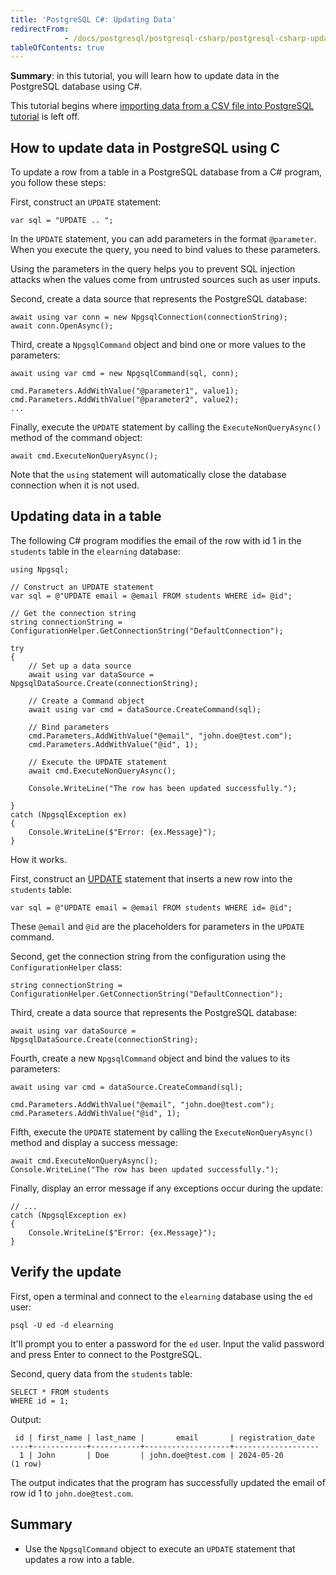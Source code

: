 ```yaml
---
title: 'PostgreSQL C#: Updating Data'
redirectFrom: 
            - /docs/postgresql/postgresql-csharp/postgresql-csharp-update/
tableOfContents: true
---
```



**Summary**: in this tutorial, you will learn how to update data in the PostgreSQL database using C#.





This tutorial begins where [importing data from a CSV file into PostgreSQL tutorial](https://www.postgresqltutorial.com/postgresql-csharp/postgresql-csharp-import-csv-file/) is left off.





## How to update data in PostgreSQL using C





To update a row from a table in a PostgreSQL database from a C# program, you follow these steps:





First, construct an `UPDATE` statement:





```
var sql = "UPDATE .. ";
```





In the `UPDATE` statement, you can add parameters in the format `@parameter`. When you execute the query, you need to bind values to these parameters.





Using the parameters in the query helps you to prevent SQL injection attacks when the values come from untrusted sources such as user inputs.





Second, create a data source that represents the PostgreSQL database:





```
await using var conn = new NpgsqlConnection(connectionString);
await conn.OpenAsync();
```





Third, create a `NpgsqlCommand` object and bind one or more values to the parameters:





```
await using var cmd = new NpgsqlCommand(sql, conn);

cmd.Parameters.AddWithValue("@parameter1", value1);
cmd.Parameters.AddWithValue("@parameter2", value2);
...
```





Finally, execute the `UPDATE` statement by calling the `ExecuteNonQueryAsync()` method of the command object:





```
await cmd.ExecuteNonQueryAsync();
```





Note that the `using` statement will automatically close the database connection when it is not used.





## Updating data in a table





The following C# program modifies the email of the row with id 1 in the `students` table in the `elearning` database:





```
using Npgsql;

// Construct an UPDATE statement
var sql = @"UPDATE email = @email FROM students WHERE id= @id";

// Get the connection string
string connectionString = ConfigurationHelper.GetConnectionString("DefaultConnection");

try
{
    // Set up a data source
    await using var dataSource = NpgsqlDataSource.Create(connectionString);

    // Create a Command object
    await using var cmd = dataSource.CreateCommand(sql);

    // Bind parameters
    cmd.Parameters.AddWithValue("@email", "john.doe@test.com");
    cmd.Parameters.AddWithValue("@id", 1);

    // Execute the UPDATE statement
    await cmd.ExecuteNonQueryAsync();

    Console.WriteLine("The row has been updated successfully.");

}
catch (NpgsqlException ex)
{
    Console.WriteLine($"Error: {ex.Message}");
}
```





How it works.





First, construct an [UPDATE](/docs/postgresql/postgresql-update) statement that inserts a new row into the `students` table:





```
var sql = @"UPDATE email = @email FROM students WHERE id= @id";
```





These `@email` and `@id` are the placeholders for parameters in the `UPDATE` command.





Second, get the connection string from the configuration using the `ConfigurationHelper` class:





```
string connectionString = ConfigurationHelper.GetConnectionString("DefaultConnection");
```





Third, create a data source that represents the PostgreSQL database:





```
await using var dataSource = NpgsqlDataSource.Create(connectionString);
```





Fourth, create a new `NpgsqlCommand` object and bind the values to its parameters:





```
await using var cmd = dataSource.CreateCommand(sql);

cmd.Parameters.AddWithValue("@email", "john.doe@test.com");
cmd.Parameters.AddWithValue("@id", 1);
```





Fifth, execute the `UPDATE` statement by calling the `ExecuteNonQueryAsync()` method and display a success message:





```
await cmd.ExecuteNonQueryAsync();
Console.WriteLine("The row has been updated successfully.");
```





Finally, display an error message if any exceptions occur during the update:





```
// ...
catch (NpgsqlException ex)
{
    Console.WriteLine($"Error: {ex.Message}");
}
```





## Verify the update





First, open a terminal and connect to the `elearning` database using the `ed` user:





```
psql -U ed -d elearning
```





It'll prompt you to enter a password for the `ed` user. Input the valid password and press Enter to connect to the PostgreSQL.





Second, query data from the `students` table:





```
SELECT * FROM students
WHERE id = 1;
```





Output:





```
 id | first_name | last_name |       email       | registration_date
----+------------+-----------+-------------------+-------------------
  1 | John       | Doe       | john.doe@test.com | 2024-05-20
(1 row)
```





The output indicates that the program has successfully updated the email of row id 1 to `john.doe@test.com`.





## Summary





- Use the `NpgsqlCommand` object to execute an `UPDATE` statement that updates a row into a table.


